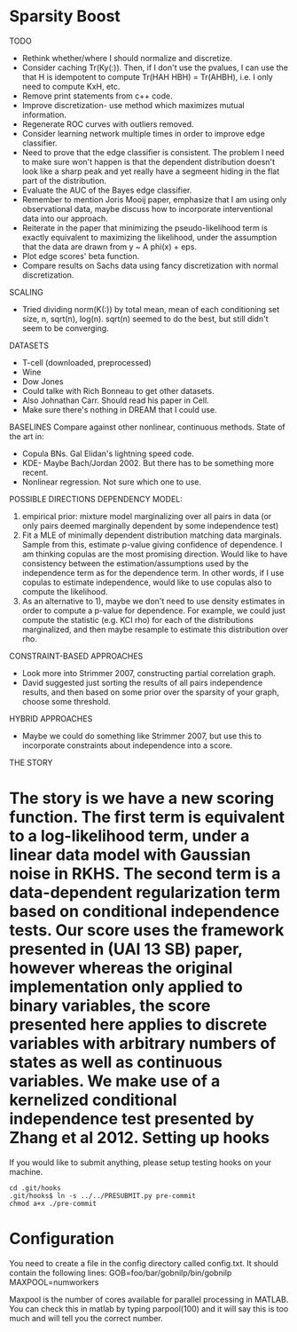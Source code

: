 Sparsity Boost
==============

TODO
- Rethink whether/where I should normalize and discretize.
- Consider caching Tr(Ky(:)).  Then, if I don't use the pvalues, I can use the that H is idempotent to compute Tr(HAH HBH) = Tr(AHBH), i.e. I only need to compute KxH, etc. 
- Remove print statements from c++ code.
- Improve discretization- use method which maximizes mutual information.
- Regenerate ROC curves with outliers removed.
- Consider learning network multiple times in order to improve edge classifier. 
- Need to prove that the edge classifier is consistent.  The problem I need to make sure won't happen is that the dependent distribution doesn't look like a sharp peak and yet really have a segmeent hiding in the flat part of the distribution.
- Evaluate the AUC of the Bayes edge classifier.
- Remember to mention Joris Mooij paper, emphasize that I am using only observational data, maybe discuss how to incorporate interventional data into our approach.
- Reiterate in the paper that minimizing the pseudo-likelihood term is exactly equivalent to maximizing the likelihood, under the assumption that the data are drawn from y ~ A phi(x) + eps.
- Plot edge scores' beta function.
- Compare results on Sachs data using fancy discretization with normal discretization.

SCALING
- Tried dividing norm(K(:)) by total mean, mean of each conditioning set size, n, sqrt(n), log(n).  sqrt(n) seemed to do the best, but still didn't seem to be converging.

DATASETS
- T-cell (downloaded, preprocessed)
- Wine
- Dow Jones
- Could talke with Rich Bonneau to get other datasets.
- Also Johnathan Carr.  Should read his paper in Cell.
- Make sure there's nothing in DREAM that I could use.

BASELINES
Compare against other nonlinear, continuous methods.  State of the art in:
- Copula BNs.  Gal Elidan's lightning speed code.
- KDE- Maybe Bach/Jordan 2002.  But there has to be something more recent.
- Nonlinear regression.  Not sure which one to use.

POSSIBLE DIRECTIONS
DEPENDENCY MODEL:
1) empirical prior: mixture model marginalizing over all pairs in data (or only pairs deemed marginally dependent by some independence test)
2) Fit a MLE of minimally dependent distribution matching data marginals.  Sample from this, estimate p-value giving confidence of dependence.  I am thinking copulas are the most promising direction.  Would like to have consistency between the estimation/assumptions used by the independence term as for the dependence term.  In other words, if I use copulas to estimate independence, would like to use copulas also to compute the likelihood. 
3) As an alternative to 1), maybe we don't need to use density estimates in order to compute a p-value for dependence.  For example, we could just compute the statistic (e.g. KCI rho) for each of the distributions marginalized, and then maybe resample to estimate this distribution over rho.  

CONSTRAINT-BASED APPROACHES
- Look more into Strimmer 2007, constructing partial correlation graph.
- David suggested just sorting the results of all pairs independence results, and then based on some prior over the sparsity of your graph, choose some threshold.

HYBRID APPROACHES
- Maybe we could do something like Strimmer 2007, but use this to incorporate constraints about independence into a score. 

THE STORY

The story is we have a new scoring function.  The first term is equivalent to a log-likelihood term, under a linear data model with Gaussian noise in RKHS.  The second term is a data-dependent regularization term based on conditional independence tests.  Our score uses the framework presented in (UAI 13 SB) paper, however whereas the original implementation only applied to binary variables, the score presented here applies to discrete variables with arbitrary numbers of states as well as continuous variables.  We make use of a kernelized conditional independence test presented by Zhang et al 2012. 
Setting up hooks
================
If you would like to submit anything, please setup testing hooks on your machine.

    cd .git/hooks
    .git/hooks$ ln -s ../../PRESUBMIT.py pre-commit
    chmod a+x ./pre-commit

Configuration
=============
You need to create a file in the config directory called config.txt.  It should contain the following lines:
GOB=foo/bar/gobnilp/bin/gobnilp
MAXPOOL=numworkers

Maxpool is the number of cores available for parallel processing in MATLAB.  You can check this in matlab by typing parpool(100) and it will say this is too much and will tell you the correct number. 
